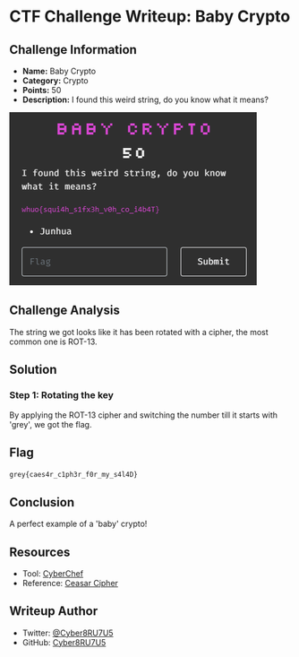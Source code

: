 # CTF Challenge Writeup: Baby Crypto

## Challenge Information

- **Name:** Baby Crypto
- **Category:** Crypto
- **Points:** 50
- **Description:** I found this weird string, do you know what it means?

![BabyCrypto-1.png](img/BabyCrypto-1.png)

## Challenge Analysis

The string we got looks like it has been rotated with a cipher, the most common one is ROT-13.

## Solution

### Step 1: Rotating the key

By applying the ROT-13 cipher and switching the number till it starts with 'grey', we got the flag.

## Flag

`grey{caes4r_c1ph3r_f0r_my_s4l4D}`

## Conclusion

A perfect example of a 'baby' crypto!

## Resources

- Tool: [CyberChef](https://gchq.github.io/CyberChef/)
- Reference: [Ceasar Cipher](https://en.wikipedia.org/wiki/Caesar_cipher)

## Writeup Author

- Twitter: [@Cyber8RU7U5](https://twitter.com/Cyber8RU7U5)
- GitHub: [Cyber8RU7U5](https://github.com/Cyber8RU7U5)

